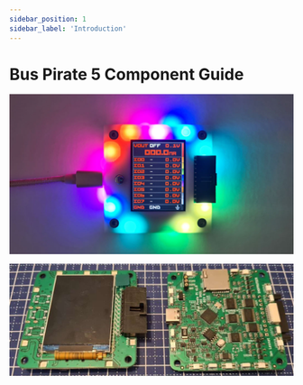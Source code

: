 ```yaml
---
sidebar_position: 1
sidebar_label: 'Introduction'
---
```


# Bus Pirate 5 Component Guide

![](img/bp-rgb-dark.jpg)

![](img/pcb-front-pack.JPEG)


